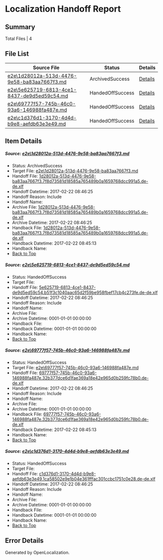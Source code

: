 # <a name='report-top'></a> Localization Handoff Report

## Summary
 Total Files | 4

## File List
 Source File | Status | Details 
 ----------- | ------ | ------- 
 [e2e\1d28012a-513d-4476-9e58-ba83aa7667f3.md](https://github.com/OpenLocalizationTestOrg/ol-test4/blob/0344edee42689cb939822776aba7ffc2ad7e9588/e2e/1d28012a-513d-4476-9e58-ba83aa7667f3.md) | ArchivedSuccess | [Details](#5eafc1f42f4023a85eebfc3b0888c699ac0117a81)
 [e2e\5e625719-6813-4ce1-8437-de9d5ed59c54.md](https://github.com/OpenLocalizationTestOrg/ol-test4/blob/b5bd2e149211b310096c498640091266992c9fcb/e2e/5e625719-6813-4ce1-8437-de9d5ed59c54.md) | HandedOffSuccess | [Details](#dd51eb1c554dd14077e76ba22503b590b6ac35732)
 [e2e\69777f57-745b-46c0-93a6-146988fa487e.md](https://github.com/OpenLocalizationTestOrg/ol-test4/blob/8b56ee1066417d60bd8488d6895fc56cc228d33a/e2e/69777f57-745b-46c0-93a6-146988fa487e.md) | HandedOffSuccess | [Details](#f4c4fd7c34ca39d06fb28d99d6fed4313ea458883)
 [e2e\c1d376d1-3170-4d4d-b9e8-aefdb63e3e49.md](https://github.com/OpenLocalizationTestOrg/ol-test4/blob/b5bd2e149211b310096c498640091266992c9fcb/e2e/c1d376d1-3170-4d4d-b9e8-aefdb63e3e49.md) | HandedOffSuccess | [Details](#21f21e184c5275b7b4642e6baca94f0bfbb13a984)

## Item Details
##### <a name='5eafc1f42f4023a85eebfc3b0888c699ac0117a81'></a> Source: [e2e\1d28012a-513d-4476-9e58-ba83aa7667f3.md](https://github.com/OpenLocalizationTestOrg/ol-test4/blob/0344edee42689cb939822776aba7ffc2ad7e9588/e2e/1d28012a-513d-4476-9e58-ba83aa7667f3.md)
* Status: ArchivedSuccess
* Target File: [e2e\1d28012a-513d-4476-9e58-ba83aa7667f3.md](https://github.com/OpenLocalizationTestOrg/ol-test4-dede/blob/8eefcf4dd48222a4721d0c2e926deec56787f94e/e2e/1d28012a-513d-4476-9e58-ba83aa7667f3.md)
* Handoff File: [1d28012a-513d-4476-9e58-ba83aa7667f3.7f8d73581d18585a765489b0a1659768dcc991a5.de-de.xlf](https://github.com/OpenLocalizationTestOrg/ol-test4-handoff/blob/06ce057ac9af32d1509734b1edcb16aad5178d06/ol-handoff/OpenLocalizationTestOrg/ol-test4-dede/xinjiang/ht/1d28012a-513d-4476-9e58-ba83aa7667f3.7f8d73581d18585a765489b0a1659768dcc991a5.de-de.xlf)
* Handoff Datetime: 2017-02-22 08:46:25
* Handoff Reason: Include
* Handoff Name: 
* Archive File: [1d28012a-513d-4476-9e58-ba83aa7667f3.7f8d73581d18585a765489b0a1659768dcc991a5.de-de.xlf](https://github.com/OpenLocalizationTestOrg/ol-test4-handoff/blob/1fade3d29b18a6ff867eaafa9323271f1dca3e8d/ol-archive/OpenLocalizationTestOrg/ol-test4-dede/xinjiang/ht/1d28012a-513d-4476-9e58-ba83aa7667f3.7f8d73581d18585a765489b0a1659768dcc991a5.de-de.xlf)
* Archive Datetime: 2017-02-22 08:46:25
* Handback File: [1d28012a-513d-4476-9e58-ba83aa7667f3.7f8d73581d18585a765489b0a1659768dcc991a5.de-de.xlf](https://github.com/OpenLocalizationTestOrg/ol-test4-handback/blob/6a5f184817411bc97e43f20a0512808a7efe951e/ol-handback/OpenLocalizationTestOrg/ol-test4-dede/xinjiang/mt/1d28012a-513d-4476-9e58-ba83aa7667f3.7f8d73581d18585a765489b0a1659768dcc991a5.de-de.xlf)
* Handback Datetime: 2017-02-22 08:45:13
* Handback Name: 
* [Back to Top](#report-top)

##### <a name='dd51eb1c554dd14077e76ba22503b590b6ac35732'></a> Source: [e2e\5e625719-6813-4ce1-8437-de9d5ed59c54.md](https://github.com/OpenLocalizationTestOrg/ol-test4/blob/b5bd2e149211b310096c498640091266992c9fcb/e2e/5e625719-6813-4ce1-8437-de9d5ed59c54.md)
* Status: HandedOffSuccess
* Target File: 
* Handoff File: [5e625719-6813-4ce1-8437-de9d5ed59c54.b51f3c1040aac65d2f59be958fbef17cb4c273fe.de-de.xlf](https://github.com/OpenLocalizationTestOrg/ol-test4-handoff/blob/06ce057ac9af32d1509734b1edcb16aad5178d06/ol-handoff/OpenLocalizationTestOrg/ol-test4-dede/xinjiang/ht/5e625719-6813-4ce1-8437-de9d5ed59c54.b51f3c1040aac65d2f59be958fbef17cb4c273fe.de-de.xlf)
* Handoff Datetime: 2017-02-22 08:46:25
* Handoff Reason: Include
* Handoff Name: 
* Archive File: 
* Archive Datetime: 0001-01-01 00:00:00
* Handback File: 
* Handback Datetime: 0001-01-01 00:00:00
* Handback Name: 
* [Back to Top](#report-top)

##### <a name='f4c4fd7c34ca39d06fb28d99d6fed4313ea458883'></a> Source: [e2e\69777f57-745b-46c0-93a6-146988fa487e.md](https://github.com/OpenLocalizationTestOrg/ol-test4/blob/8b56ee1066417d60bd8488d6895fc56cc228d33a/e2e/69777f57-745b-46c0-93a6-146988fa487e.md)
* Status: HandedOffSuccess
* Target File: [e2e\69777f57-745b-46c0-93a6-146988fa487e.md](https://github.com/OpenLocalizationTestOrg/ol-test4-dede/blob/8eefcf4dd48222a4721d0c2e926deec56787f94e/e2e/69777f57-745b-46c0-93a6-146988fa487e.md)
* Handoff File: [69777f57-745b-46c0-93a6-146988fa487e.32b377dce6d1fae369a18e42e965d0b259fc78b0.de-de.xlf](https://github.com/OpenLocalizationTestOrg/ol-test4-handoff/blob/06ce057ac9af32d1509734b1edcb16aad5178d06/ol-handoff/OpenLocalizationTestOrg/ol-test4-dede/xinjiang/ht/69777f57-745b-46c0-93a6-146988fa487e.32b377dce6d1fae369a18e42e965d0b259fc78b0.de-de.xlf)
* Handoff Datetime: 2017-02-22 08:46:25
* Handoff Reason: Include
* Handoff Name: 
* Archive File: 
* Archive Datetime: 0001-01-01 00:00:00
* Handback File: [69777f57-745b-46c0-93a6-146988fa487e.32b377dce6d1fae369a18e42e965d0b259fc78b0.de-de.xlf](https://github.com/OpenLocalizationTestOrg/ol-test4-handback/blob/6a5f184817411bc97e43f20a0512808a7efe951e/ol-handback/OpenLocalizationTestOrg/ol-test4-dede/xinjiang/mt/69777f57-745b-46c0-93a6-146988fa487e.32b377dce6d1fae369a18e42e965d0b259fc78b0.de-de.xlf)
* Handback Datetime: 2017-02-22 08:45:13
* Handback Name: 
* [Back to Top](#report-top)

##### <a name='21f21e184c5275b7b4642e6baca94f0bfbb13a984'></a> Source: [e2e\c1d376d1-3170-4d4d-b9e8-aefdb63e3e49.md](https://github.com/OpenLocalizationTestOrg/ol-test4/blob/b5bd2e149211b310096c498640091266992c9fcb/e2e/c1d376d1-3170-4d4d-b9e8-aefdb63e3e49.md)
* Status: HandedOffSuccess
* Target File: 
* Handoff File: [c1d376d1-3170-4d4d-b9e8-aefdb63e3e49.1ca58502e9e1b04e361fffac301ccbc1751c0e28.de-de.xlf](https://github.com/OpenLocalizationTestOrg/ol-test4-handoff/blob/06ce057ac9af32d1509734b1edcb16aad5178d06/ol-handoff/OpenLocalizationTestOrg/ol-test4-dede/xinjiang/ht/c1d376d1-3170-4d4d-b9e8-aefdb63e3e49.1ca58502e9e1b04e361fffac301ccbc1751c0e28.de-de.xlf)
* Handoff Datetime: 2017-02-22 08:46:25
* Handoff Reason: Include
* Handoff Name: 
* Archive File: 
* Archive Datetime: 0001-01-01 00:00:00
* Handback File: 
* Handback Datetime: 0001-01-01 00:00:00
* Handback Name: 
* [Back to Top](#report-top)


## Error Details

Generated by OpenLocalization.

